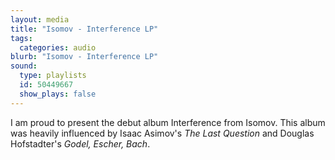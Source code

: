 ```yaml
---
layout: media
title: "Isomov - Interference LP"
tags:
  categories: audio
blurb: "Isomov - Interference LP"
sound:
  type: playlists
  id: 50449667
  show_plays: false
---
```


I am proud to present the debut album Interference from Isomov. This album was heavily influenced by Isaac Asimov's *The Last Question* and Douglas Hofstadter's *Godel, Escher, Bach*.